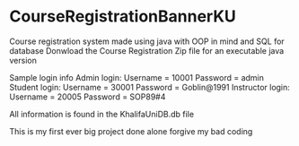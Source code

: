 # CourseRegistrationBannerKU
Course registration system made using java with OOP in mind and SQL for database
Donwload the Course Registration Zip file for an executable java version

Sample login info
Admin login: Username = 10001  Password = admin
Student login: Username = 30001  Password = Goblin@1991
Instructor login: Username = 20005  Password = SOP89#4

All information is found in the KhalifaUniDB.db file

This is my first ever big project done alone forgive my bad coding
